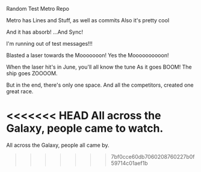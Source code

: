 Random Test Metro Repo

Metro has Lines and Stuff, as well as commits
Also it's pretty cool

And it has absorb!
...And Sync!

I'm running out of test messages!!!

Blasted a laser towards the Mooooooon!
Yes the Moooooooooon!

When the laser hit's in June, you'll all know the tune
As it goes BOOM! The ship goes ZOOOOM.

But in the end, there's only one space.
And all the competitors, created one great race.

<<<<<<< HEAD
All across the Galaxy, people came to watch.
=======
All across the Galaxy, people all came by.
>>>>>>> 7bf0cce60db7060208760227b0f59714c01aef1b
